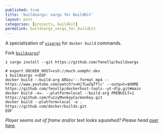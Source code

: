 ```yaml
---
published: true
title: 'buildxargs: xargs for BuildKit'
layout: post
categories: [projects, buildkit]
permalink: buildxargs_xargs_for_buildkit
---
```


A specialization of [`vixargs`](./vixargs-visual-xargs) for `docker build` commands.

Fork [`buildxargs`](https://github.com/fenollp/buildxargs)!

```shell
❯ cargo install --git https://github.com/fenollp/buildxargs

# export DOCKER_HOST=ssh://much.oomphr.dev
❯ buildxargs <<EOF
docker build --build-arg ARGs='--format mp4 -- https://www.youtube.com/watch?v=Hj7LwZqTflc' --output=$HOME https://github.com/fenollp/dockerhost-tools--yt-dlp.git#main
docker build -o=. --platform=local --build-arg PREBUILT=1 https://github.com/FuzzyMonkeyCo/monkey.git
docker build --platform=local -o . https://github.com/docker/buildx.git
EOF
```

<script id="asciicast-tOf28m3MIdDI4IBRE53QAaYG5" src="https://asciinema.org/a/tOf28m3MIdDI4IBRE53QAaYG5.js" async data-autoplay="true" data-loop="true" data-idleTimeLimit="1" data-theme="monokai" data-size="small"></script>

*Player seems out of frame and/or text looks squashed? Please head [over here](https://asciinema.org/a/tOf28m3MIdDI4IBRE53QAaYG5).*
